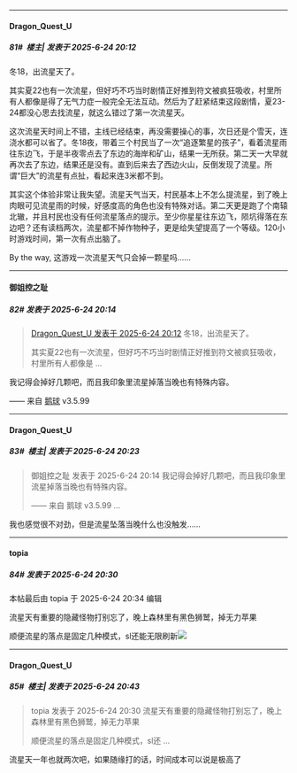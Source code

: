 ﻿
*****

####  Dragon_Quest_U  
##### 81#         楼主| 发表于 2025-6-24 20:12

冬18，出流星天了。

其实夏22也有一次流星，但好巧不巧当时剧情正好推到符文被疯狂吸收，村里所有人都像是得了无气力症一般完全无法互动。然后为了赶紧结束这段剧情，夏23-24都没心思去找流星，就这么错过了第一次流星天。

这次流星天时间上不错，主线已经结束，再没需要操心的事，次日还是个雪天，连浇水都可以省了。冬18夜，带着三个村民当了一次“追逐繁星的孩子”，看着流星雨往东边飞，于是半夜零点去了东边的海岸和矿山，结果一无所获。第二天一大早就再次去了东边，结果还是没有。直到后来去了西边火山，反倒发现了流星。所谓“巨大”的流星有点扯，看起来连3米都不到。

其实这个体验非常让我失望。流星天气当天，村民基本上不怎么提流星，到了晚上肉眼可见流星雨的时候，好感度高的角色也没有特殊对话。第二天更是跑了个南辕北辙，并且村民也没有任何流星落点的提示。至少你星星往东边飞，陨坑得落在东边吧？还有读档两次，流星都不掉作物种子，更是给失望提高了一个等级。120小时游戏时间，第一次有点出脑了。

By the way, 这游戏一次流星天气只会掉一颗星吗……

*****

####  御姐控之耻  
##### 82#       发表于 2025-6-24 20:14

<blockquote><a href="httphttps://stage1st.com/2b/forum.php?mod=redirect&amp;goto=findpost&amp;pid=67993215&amp;ptid=2253124" target="_blank">Dragon_Quest_U 发表于 2025-6-24 20:12</a>
冬18，出流星天了。

其实夏22也有一次流星，但好巧不巧当时剧情正好推到符文被疯狂吸收，村里所有人都像是 ...</blockquote>
我记得会掉好几颗吧，而且我印象里流星掉落当晚也有特殊内容。

—— 来自 [鹅球](https://www.pgyer.com/GcUxKd4w) v3.5.99


*****

####  Dragon_Quest_U  
##### 83#         楼主| 发表于 2025-6-24 20:23

<blockquote>御姐控之耻 发表于 2025-6-24 20:14
我记得会掉好几颗吧，而且我印象里流星掉落当晚也有特殊内容。

—— 来自 鹅球 v3.5.99 ...</blockquote>
我也感觉很不对劲，但是流星坠落当晚什么也没触发……


*****

####  topia  
##### 84#       发表于 2025-6-24 20:30

 本帖最后由 topia 于 2025-6-24 20:34 编辑 

流星天有重要的隐藏怪物打别忘了，晚上森林里有黑色狮鹫，掉无力苹果

顺便流星的落点是固定几种模式，sl还能无限刷新<img src="https://static.stage1st.com/image/smiley/face2017/003.png" referrerpolicy="no-referrer"> 


*****

####  Dragon_Quest_U  
##### 85#         楼主| 发表于 2025-6-24 20:43

<blockquote>topia 发表于 2025-6-24 20:30
流星天有重要的隐藏怪物打别忘了，晚上森林里有黑色狮鹫，掉无力苹果

顺便流星的落点是固定几种模式，sl还 ...</blockquote>
流星天一年也就两次吧，如果随缘打的话，时间成本可以说是极高了

